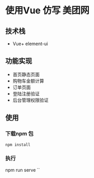 # 使用Vue 仿写 美团网

## 技术栈

- Vue+ element-ui


## 功能实现

- 首页静态页面
- 购物车金额计算
- 订单页面
- 登陆注册验证
- 后台管理权限验证



## 使用

### 下载npm 包
`` npm install ``
### 执行
npm run serve ``



